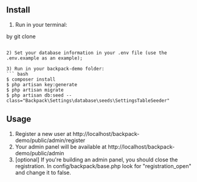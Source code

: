 
## Install

1) Run in your terminal:

by git clone 
```

2) Set your database information in your .env file (use the .env.example as an example);

3) Run in your backpack-demo folder:
``` bash
$ composer install
$ php artisan key:generate
$ php artisan migrate
$ php artisan db:seed --class="Backpack\Settings\database\seeds\SettingsTableSeeder"
```

## Usage 

1. Register a new user at http://localhost/backpack-demo/public/admin/register
2. Your admin panel will be available at http://localhost/backpack-demo/public/admin
3. [optional] If you're building an admin panel, you should close the registration. In config/backpack/base.php look for "registration_open" and change it to false.

